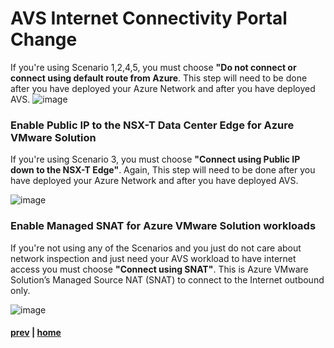 # AVS Internet Connectivity Portal Change

If you're using Scenario 1,2,4,5, you must choose **"Do not connect or connect using default route from Azure**. This step will need to be done after you have deployed your Azure Network and after you have deployed AVS.
![image](https://user-images.githubusercontent.com/97964083/217078074-ed72cdb8-237e-4612-a42b-7d706120d8f4.png)

### Enable Public IP to the NSX-T Data Center Edge for Azure VMware Solution
If you're using Scenario 3, you must choose **"Connect using Public IP down to the NSX-T Edge"**. Again, This step will need to be done after you have deployed your Azure Network and after you have deployed AVS.

![image](https://user-images.githubusercontent.com/97964083/217096473-40af8f40-c9c5-48fa-99a1-bb0abad28456.png)

### Enable Managed SNAT for Azure VMware Solution workloads
If you're not using any of the Scenarios and you just do not care about network inspection and just need your AVS workload to have internet access you must choose **"Connect using SNAT"**. This is Azure VMware Solution’s Managed Source NAT (SNAT) to connect to the Internet outbound only.

![image](https://user-images.githubusercontent.com/97964083/217094810-13b5f795-b3bd-4c2d-a89a-1a3835818877.png)

#### [prev](https://github.com/jasonamedina/FTALive-Sessions/blob/main/content/avs/Scenario%205.md) | [home](./readme.md)
